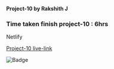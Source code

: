 **Project-10 by Rakshith J**

### Time taken finish project-10 : 6hrs

Netlify

[Project-10 live-link](https://live-class-project-10-rj.netlify.app/)

![Badge](https://img.shields.io/badge/Project--10-Live-brightgreenhttps://img.shields.io/badge/Project--9-Live-brightgreen)
